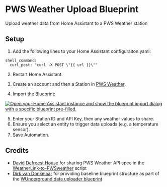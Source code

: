# PWS Weather Upload Blueprint
Upload weather data from Home Assistant to a PWS Weather station

## Setup
1. Add the following lines to your Home Assistant configuraiton.yaml:
```
shell_command:
  curl_post: "curl -X POST \"{{ url }}\""
```

2. Restart Home Assistant.
3. Create an account and then a Station in [PWS Weather](https://www.pwsweather.com).

4. Import the Blueprint:

  <a href="https://my.home-assistant.io/redirect/blueprint_import/?blueprint_url=https%3A%2F%2Fgithub.com%2Fbarneyonline%2Fpwsweatherupload%2Fblob%2Fmain%2Fpws_weather_upload.yaml" target="_blank" rel="noreferrer noopener"><img src="https://my.home-assistant.io/badges/blueprint_import.svg" alt="Open your Home Assistant instance and show the blueprint import dialog with a specific blueprint pre-filled." /></a>

5. Enter your Station ID and API Key, then any weather values to share.
6. Ensure you select an entity to trigger data uploads (e.g. a temperature sensor).
7. Save Automation.

## Credits
* [David Defreest House](https://github.com/OurColonial) for sharing PWS Weather API spec in the [WeatherLink-to-PWSweather](https://github.com/OurColonial/WeatherLink-to-PWSweather) script
* [Dirk van Donkelaar](https://community.home-assistant.io/u/dvandonkelaar/summary) for providing baseline blueprint structure as part of the [WUnderground data uploader blueprint](https://community.home-assistant.io/t/wunderground-data-uploader/330332)
